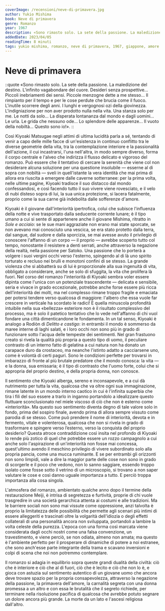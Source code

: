 ```yaml
---
coverImage: /recensioni/neve-di-primavera.jpg
author: Yukio Mishima
book: Neve di primavera
genre: Romanzo
year: 1967
description: «Sono rimasto solo. La sete della passione. La maledizione del destino. L'infinito vagabondare del cuore. Desideri senza prospettive... Piccoli inebriamenti dei sensi. Piccole menzogne dette a me stesso... Il rimpianto per il tempo e per le cose perdute che brucia come il fuoco. 
addedDate: 2023/04/05
readingTime: 8 minuti
tags: yukio mishima, romanzo, neve di primavera, 1967, giappone, amore
---
```


# Neve di primavera

::quote
«Sono rimasto solo. La sete della passione. La maledizione del destino. L'infinito vagabondare del cuore. Desideri senza prospettive... Piccoli inebriamenti dei sensi. Piccole menzogne dette a me stesso... Il rimpianto per il tempo e per le cose perdute che brucia come il fuoco. L'inutile scorrere degli anni. I lunghi e vergognosi ozi della giovinezza. L'indigniazione per non aver prodotto nulla nella vita. Una stanza solo per me. Le notti da solo... La disperata lontananza dal mondo e dagli uomini... Le urla. Le grida che nessuno ode... Lo splendore delle apparenze... Il vuoto della nobiltà... Questo sono io!».
::

Così Kiyoaki Matsugae negli attimi di ultima lucidità parla a sé, tentando di venir a capo delle mille facce di un'esistenza in continuo conflitto tra le diverse geometrie della vita, tra la contemplazione interiore e la passionalità dell'azione, il cui incastrarsi, l'una nell'altra, in modo sempre diverso, forma il corpo centrale e l'alveo che indirizza il flusso delicato e vigoroso del romanzo. Può essere che il tentativo di cercare la serenità che viene col non desiderare alcuna soluzione per una questione insolubile — esserne al di sopra con nobiltà — sveli in quell'istante la vera identità che mai prima di allora era riuscita a emergere dalle caverne sotterranee: per la prima volta, nelle ultime pagine, Kiyoaki tradisce il suo distacco dal mondo confessandosi, e così facendo tutto il suo vivere viene rovesciato, e il velo di nubi disteso sopra di lui, la sua unica protezione, si lacera fatalmente, proprio come la sua carne già indebolita dalle sofferenze d'amore.

Kiyoaki è il giovane dall'interiorità ipertrofica, colui che subisce l'influenza della notte e vive trasportato dalla seducente corrente lunare; è il tipo umano a cui si sente di appartenere anche il giovane Mishima, ritratto in *Sole e acciaio*: se le sue mani aggraziate non erano mai state sporcate, se non avevano mai conosciuto una vescica, se era stato protetto dalla terra, dal sangue, dal sudore e dalla sporcizia, se mai avesse avuto il privilegio di conoscere l'affanno di un corpo — il proprio — avrebbe scoperto tutto col tempo, nonostante il resistere a denti serrati, anche attraverso la negazione della realtà, nella passione per Satoko. Una passione che lo porterà a volgere i suoi vergini occhi verso l'esterno, spingendo al di là uno spirito torturato e recluso nei brulli e monotoni confini di se stesso. La grande violenza che si abbatterà su di lui è proporzionale alla sua ingenuità di vita, obbligato a considerare, anche se solo di sfuggita, la vita che prolifera là fuori. Nel corso del romanzo l'interiorità di Kiyoaki sembra voler essere dipinta come l'unica con un potenziale trascendente — delicata e sensibile, seria e vivace in grado eccezionale, potrebbe anche forse essere più ricca dell’interiorità dei molti, ma nel complesso rimane troppo fragile e emaciata per potersi tendere verso qualcosa di maggiore: l'albero che essa vuole far crescere in verticale ha scordato le radici! E quella minuscola profondità intuibile nella sua «bellezza» esteriore non è il risultato complessivo del processo, ma è solo il patetico tentativo che lo vede nell'affanno di chi vuol fondare una città dimenticandone le fondamenta. In un tal senso, Kiyoaki è analogo a Rodiòn di *Delitto e castigo*: in entrambi il mondo è sommerso da maree interne di laghi salati, e i loro occhi non sono più in grado di funzionare sotto l'acqua delle tempeste dei sentimenti. Nel gran frastuono creato si rivela la qualità più propria a questo tipo di uomo, il peculiare contrasto di un interno fatto di gelatina a cui natura non ha donato un carapace duro da crostaceo, ma neanche l'istinto adatto a cacciarsene uno, come è volontà di certi paguri. Sono le condizioni perfette per trovarsi in imbarazzo di fronte al più brutale predatore che il mondo conosca: la vita — e la donna, sua emissaria; è il tipo di contrasto che l'uomo forte, colui che si appropria del proprio destino, e della propria donna, non conosce.

Il sentimento che Kiyoaki alberga, sereno e inconsapevole, e a cui dà nutrimento per tutta la vita, qualcosa che va oltre ogni sua immaginazione, rimane latente in un mondo interno caotico in cui è l'infinita superbia che tira i fili del suo essere a trarlo in inganno portandolo a idealizzare questo fluttuare sconclusionato nel miele viscoso di ciò che non è esterno come «interiorità». Ma questo suo sentimento diventa degno di tale valore solo in fondo, prima del sospiro finale, avendo prima di allora sempre vissuto come parodia di se stesso. Come può prendere il nome di interiorità, devota e in fermento, vitale e volenterosa, qualcosa che non si rivela in grado di trasformare e spingere verso l’esterno, verso la conquista del proprio desiderio? Questa atroce contraddizione così insita nel profondo di Kiyoaki lo rende più zotico di quel che potrebbe essere un rozzo campagnolo a cui anche solo l'aspirazione di un'interiorità non fosse mai concessa, quest'ultimo avendo il meschino privilegio di vivere subordinato solo alla propria pancia, come una mucca ruminante. E se per entrambi gli orizzonti non sono limpidi, vale a dire la maggior parte delle cose non sono in grado di scorgerle e il poco che vedono, non lo sanno saggiare, essendo troppo isolato come fosse sotto il vetrino di un microscopio, si trovano a non saper valutare le cose e così danno uguale importanza a tutto. E perciò troppa importanza alla cosa singola.

L'atmosfera del romanzo, ambientato qualche anno dopo il termine della restaurazione Meiji, è intrisa di segretezza e furtività, proprie di chi vuole trasgredire in una società gerarchica attenta ai costumi e alle tradizioni. Ma le barriere sociali non sono mai vissute come oppressione, anzi talvolta è proprio la limitatezza delle possibilità che permette agli scenari più intimi di essere alleggeriti e trascinati oltre la volgarità dell'idiozia o degli effetti collaterali di una personalità ancora non sviluppata, portandoli a lambire la volta celeste della purezza. L'epoca con una forma così marcata viene considerata dagli occhi nostri come una falsa convenzione, un travestimento, e viene perciò, se non odiata, almeno non amata; ma questo è l'ambiente perfetto per il prosperare di dinamiche di potere a noi estranee, che sono anch'esse parte integrante della trama e scavano inversioni e colpi di scena che noi non potremmo contemplare.

Il romanzo si adagia in equilibrio sopra queste grandi dualità della civiltà: ciò che è interiore e ciò che al di fuori, ciò che è lecito e ciò che non lo è, e gioca con astuzia sul sentimento autentico di un giovane uomo che ancora deve trovare spazio per la propria consapevolezza, attraverso la negazione della passione, la primavera dell'amore, la carnalità segreta con una donna promessa a un altro e con essa le brutalità che il segreto richiede, per terminare nella risoluzione pacifica di qualcosa che avrebbe potuto segnare un dolore ancora più grande. La morte da un lato e l'ascesi religiosa dall'altro.
